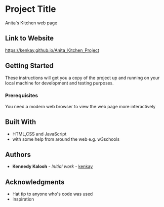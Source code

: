 
# Project Title

Anita's Kitchen web page

## Link to Website
https://kenkay.github.io/Anita_Kitchen_Project

## Getting Started

These instructions will get you a copy of the project up and running on your local machine for development and testing purposes.

### Prerequisites
You need a modern web browser to view the web page more interactively


## Built With

* HTML,CSS and JavaScript
* with some help from around the web e.g. w3schools

## Authors

* **Kennedy Kalooh** - *Initial work* - [kenkay](https://github.com/kenkay)

## Acknowledgments

* Hat tip to anyone who's code was used
* Inspiration
